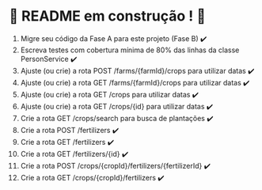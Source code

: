 # :construction: README em construção ! :construction:
<ol>
  <li>Migre seu código da Fase A para este projeto (Fase B)	✔️</li>
  <li>Escreva testes com cobertura mínima de 80% das linhas da classe PersonService	✔️</li>
  <li>Ajuste (ou crie) a rota POST /farms/{farmId}/crops para utilizar datas	✔️</li>
  <li>Ajuste (ou crie) a rota GET /farms/{farmId}/crops para utilizar datas	✔️</li>
  <li>Ajuste (ou crie) a rota GET /crops para utilizar datas	✔️</li>
  <li>Ajuste (ou crie) a rota GET /crops/{id} para utilizar datas	✔️</li>
  <li>Crie a rota GET /crops/search para busca de plantações	✔️</li>
  <li>Crie a rota POST /fertilizers	✔️</li>
  <li>Crie a rota GET /fertilizers	✔️</li>
  <li>Crie a rota GET /fertilizers/{id}	✔️</li>
  <li>Crie a rota POST /crops/{cropId}/fertilizers/{fertilizerId}	✔️</li>
  <li>Crie a rota GET /crops/{cropId}/fertilizers	✔️</li>
</ol>
